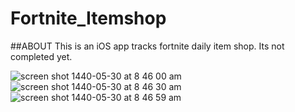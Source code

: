 # Fortnite_Itemshop

##ABOUT
This is an iOS app tracks fortnite daily item shop. Its not completed yet.

![screen shot 1440-05-30 at 8 46 00 am](https://user-images.githubusercontent.com/19398043/52255879-7382ee00-2925-11e9-8dab-4e05644066e4.png)
![screen shot 1440-05-30 at 8 46 30 am](https://user-images.githubusercontent.com/19398043/52255880-7382ee00-2925-11e9-8f1e-b54614da42ec.png)
![screen shot 1440-05-30 at 8 46 59 am](https://user-images.githubusercontent.com/19398043/52255881-7382ee00-2925-11e9-9ba0-ec336b0fad09.png)
